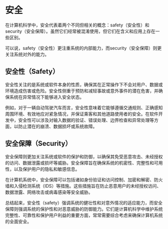 # 安全

在计算机科学中，安全代表着两个不同但相关的概念：safety（安全性）和security（安全保障）。虽然它们经常被混淆使用，但它们在含义和应用上存在一些区别。

可以说，safety（安全性）更注重系统的内部能力，而security（安全保障）则更关注系统对外的能力。

## 安全性（Safety）

安全性关注的是系统或软件本身的性质，确保其在正常操作下不会对用户、数据或环境造成伤害或危险。安全性侧重于预防和减轻事故或意外事件的潜在危害，并确保系统在异常情况下能够进入安全状态。

例如，对于一辆自动驾驶汽车而言，安全性意味着它能够遵循交通规则、正确感知周围环境、有效地应对紧急情况，并保证乘客和其他道路使用者的安全。在软件开发中，安全性可以涉及对输入数据的验证、错误处理、边界检查和异常处理等方面，以防止潜在的崩溃、数据损坏或系统故障。

## 安全保障（Security）

安全保障则更加关注系统或软件的保护和防御，以确保其免受恶意攻击、未经授权的访问、数据泄露或损坏等威胁。安全保障旨在确保系统的机密性、完整性和可用性，以及保护用户的隐私和敏感信息。

在计算机系统中，安全保障可以包括诸如身份验证和访问控制、加密和解密、防火墙和入侵检测系统（IDS）等措施。这些措施旨在防止恶意用户的未经授权访问、数据泄露、网络攻击或病毒感染等安全威胁。

总结起来，安全性（safety）强调系统的健壮性和对意外情况的适应能力，而安全保障则强调系统的保护性和对恶意威胁的防御能力。它们是计算机科学中维护系统完整性、可靠性和保护用户利益的重要方面，常常需要综合考虑来确保计算机系统的全面安全。
